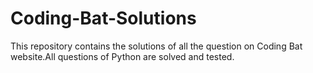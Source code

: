 # Coding-Bat-Solutions
This repository contains the solutions of all the question on Coding Bat website.All questions of Python are solved and tested.
